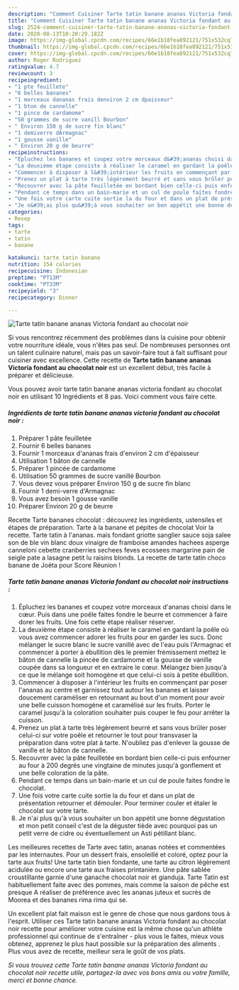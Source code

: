 ```yaml
---
description: "Comment Cuisiner Tarte tatin banane ananas Victoria fondant au chocolat noir"
title: "Comment Cuisiner Tarte tatin banane ananas Victoria fondant au chocolat noir"
slug: 2524-comment-cuisiner-tarte-tatin-banane-ananas-victoria-fondant-au-chocolat-noir
date: 2020-08-13T10:20:29.182Z
image: https://img-global.cpcdn.com/recipes/66e1b18fea892121/751x532cq70/tarte-tatin-banane-ananas-victoria-fondant-au-chocolat-noir-photo-principale-de-la-recette.jpg
thumbnail: https://img-global.cpcdn.com/recipes/66e1b18fea892121/751x532cq70/tarte-tatin-banane-ananas-victoria-fondant-au-chocolat-noir-photo-principale-de-la-recette.jpg
cover: https://img-global.cpcdn.com/recipes/66e1b18fea892121/751x532cq70/tarte-tatin-banane-ananas-victoria-fondant-au-chocolat-noir-photo-principale-de-la-recette.jpg
author: Roger Rodriguez
ratingvalue: 4.7
reviewcount: 3
recipeingredient:
- "1 pte feuillete"
- "6 belles bananes"
- "1 morceaux dananas frais denviron 2 cm dpaisseur"
- "1 bton de cannelle"
- "1 pince de cardamome"
- "50 grammes de sucre vanill Bourbon"
- " Environ 150 g de sucre fin blanc"
- "1 demiverre dArmagnac"
- "1 gousse vanille"
- " Environ 20 g de beurre"
recipeinstructions:
- "Épluchez les bananes et coupez votre morceaux d&#39;ananas choisi dans le cœur. Puis dans une poêle faites fondre le beurre et commencer à faire dorer les fruits. Une fois cette étape réaliser réserver."
- "La deuxième étape consiste à réaliser le caramel en gardant la poêle où vous avez commencer adorer les fruits pour en garder les sucs. Donc mélanger le sucre blanc le sucre vanillé avec de l&#39;eau puis l&#39;Armagnac et commencer à porter à ébullition dès le premier frémissement mettez le bâton de cannelle la pincée de cardamome et la gousse de vanille coupée dans sa longueur et en extraire le cœur. Mélangez bien jusqu&#39;à ce que le mélange soit homogène et que celui-ci sois à petite ébullition."
- "Commencer à disposer à l&#39;intérieur les fruits en commençant par poser l&#39;ananas au centre et garnissez tout autour les bananes et laisser doucement caraméliser en retournant au bout d&#39;un moment pour avoir une belle cuisson homogène et caramélisé sur les fruits. Porter le caramel jusqu&#39;à la coloration souhaiter puis couper le feu pour arrêter la cuisson."
- "Prenez un plat à tarte très légèrement beurré et sans vous brûler poser celui-ci sur votre poêle et retourner le tout pour transvaser la préparation dans votre plat à tarte. N&#39;oubliez pas d&#39;enlever la gousse de vanille et le bâton de cannelle."
- "Recouvrer avec la pâte feuilletée en bordant bien celle-ci puis enfourner au four à 200 degrés une vingtaine de minutes jusqu&#39;à gonflement et une belle coloration de la pâte."
- "Pendant ce temps dans un bain-marie et un cul de poule faites fondre le chocolat."
- "Une fois votre carte cuite sortie la du four et dans un plat de présentation retourner et démouler. Pour terminer couler et étaler le chocolat sur votre tarte."
- "Je n&#39;ai plus qu&#39;à vous souhaiter un bon appétit une bonne dégustation et mon petit conseil c&#39;est de la déguster tiède avec pourquoi pas un petit verre de cidre ou éventuellement un Asti pétillant blanc."
categories:
- Resep
tags:
- tarte
- tatin
- banane

katakunci: tarte tatin banane 
nutrition: 154 calories
recipecuisine: Indonesian
preptime: "PT13M"
cooktime: "PT33M"
recipeyield: "3"
recipecategory: Dinner

---
```



![Tarte tatin banane ananas Victoria fondant au chocolat noir](https://img-global.cpcdn.com/recipes/66e1b18fea892121/751x532cq70/tarte-tatin-banane-ananas-victoria-fondant-au-chocolat-noir-photo-principale-de-la-recette.jpg)

Si vous rencontrez récemment des problèmes dans la cuisine pour obtenir votre nourriture idéale, vous n'êtes pas seul. De nombreuses personnes ont un talent culinaire naturel, mais pas un savoir-faire tout à fait suffisant pour cuisiner avec excellence. Cette recette de <strong> Tarte tatin banane ananas Victoria fondant au chocolat noir </strong> est un excellent début, très facile à préparer et délicieuse.

<!--inarticleads1-->

Vous pouvez avoir tarte tatin banane ananas victoria fondant au chocolat noir en utilisant 10 Ingrédients et 8 pas. Voici comment vous faire cette.

##### Ingrédients de tarte tatin banane ananas victoria fondant au chocolat noir :

1. Préparer 1 pâte feuilletée
1. Fournir 6 belles bananes
1. Fournir 1 morceaux d&#39;ananas frais d&#39;environ 2 cm d&#39;épaisseur
1. Utilisation 1 bâton de cannelle
1. Préparer 1 pincée de cardamome
1. Utilisation 50 grammes de sucre vanillé Bourbon
1. Vous devez vous préparer  Environ 150 g de sucre fin blanc
1. Fournir 1 demi-verre d&#39;Armagnac
1. Vous avez besoin 1 gousse vanille
1. Préparer  Environ 20 g de beurre


Recette Tarte bananes chocolat : découvrez les ingrédients, ustensiles et étapes de préparation. Tarte à la banane et pépites de chocolat Voir la recette. Tarte tatin à l&#39;ananas. mais fondant griotte sanglier sauce soja salee son de ble vin blanc doux vinaigre de framboise amandes hachees asperge canneloni cebette cranberries sechees feves ecossees margarine pain de seigle pate a lasagne petit lu raisins blonds. La recette de tarte tatin choco banane de Joëta pour Score Réunion ! 

<!--inarticleads2-->

##### Tarte tatin banane ananas Victoria fondant au chocolat noir instructions :

1. Épluchez les bananes et coupez votre morceaux d&#39;ananas choisi dans le cœur. Puis dans une poêle faites fondre le beurre et commencer à faire dorer les fruits. Une fois cette étape réaliser réserver.
1. La deuxième étape consiste à réaliser le caramel en gardant la poêle où vous avez commencer adorer les fruits pour en garder les sucs. Donc mélanger le sucre blanc le sucre vanillé avec de l&#39;eau puis l&#39;Armagnac et commencer à porter à ébullition dès le premier frémissement mettez le bâton de cannelle la pincée de cardamome et la gousse de vanille coupée dans sa longueur et en extraire le cœur. Mélangez bien jusqu&#39;à ce que le mélange soit homogène et que celui-ci sois à petite ébullition.
1. Commencer à disposer à l&#39;intérieur les fruits en commençant par poser l&#39;ananas au centre et garnissez tout autour les bananes et laisser doucement caraméliser en retournant au bout d&#39;un moment pour avoir une belle cuisson homogène et caramélisé sur les fruits. Porter le caramel jusqu&#39;à la coloration souhaiter puis couper le feu pour arrêter la cuisson.
1. Prenez un plat à tarte très légèrement beurré et sans vous brûler poser celui-ci sur votre poêle et retourner le tout pour transvaser la préparation dans votre plat à tarte. N&#39;oubliez pas d&#39;enlever la gousse de vanille et le bâton de cannelle.
1. Recouvrer avec la pâte feuilletée en bordant bien celle-ci puis enfourner au four à 200 degrés une vingtaine de minutes jusqu&#39;à gonflement et une belle coloration de la pâte.
1. Pendant ce temps dans un bain-marie et un cul de poule faites fondre le chocolat.
1. Une fois votre carte cuite sortie la du four et dans un plat de présentation retourner et démouler. Pour terminer couler et étaler le chocolat sur votre tarte.
1. Je n&#39;ai plus qu&#39;à vous souhaiter un bon appétit une bonne dégustation et mon petit conseil c&#39;est de la déguster tiède avec pourquoi pas un petit verre de cidre ou éventuellement un Asti pétillant blanc.


Les meilleures recettes de Tarte avec tatin, ananas notées et commentées par les internautes. Pour un dessert frais, ensoleillé et coloré, optez pour la tarte aux fruits! Une tarte tatin bien fondante, une tarte au citron légèrement acidulée ou encore une tarte aux fraises printanière. Une pâte sablée croustillante garnie d&#39;une ganache chocolat noir et gianduja. Tarte Tatin est habituellement faite avec des pommes, mais comme la saison de pêche est presque A réaliser de préférence avec les ananas juteux et sucrés de Moorea et des bananes rima rima qui se. 

<!--inarticleads1-->

<p>
Un excellent plat fait maison est le genre de chose que nous gardons tous à l'esprit. Utiliser ces Tarte tatin banane ananas Victoria fondant au chocolat noir recette pour améliorer votre cuisine est la même chose qu'un athlète professionnel qui continue de s'entraîner - plus vous le faites, mieux vous obtenez, apprenez le plus haut possible sur la préparation des aliments . Plus vous avez de recette, meilleur sera le goût de vos plats.
</p>

<p>
<i>Si vous trouvez cette Tarte tatin banane ananas Victoria fondant au chocolat noir recette utile, partagez-la avec vos bons amis ou votre famille, merci et bonne chance.</i>
</p>
